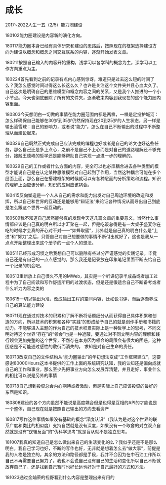 # 成长
2017~2022人生一五（2/5）能力圈建设

180102能力圈建设是内容新的演化方向。

180117能力圈本身已经有具体研究和建设的思路后，按照现在的框架选择建设方向为建设以概念和概念之间交互联系的内容，逐渐开始发表文章。

180211按照自己输入的内容开始重构，浅学习以各学科的概念为主，深学习以工作方向重点为主。

180224首先看到之前的记录有点内心感到惊讶，难道只是过去这么短的时间了么？我怎么感觉时间过得这么长这么久？也许是关注这个文件夹并且心血太久了。自己这次是明确自己的思维模型和概念内容之间的关系，又是我个人推进的一个小小节点。今天也彻底删除了所有的文件夹，逐渐收束内容到我现在的这个能力圈内容里面。

180303今天想明白一切做的事情在能力圈范围内都是两样，一样是定投护城河：怎么样确保自己能够在30岁到35岁仍然保持现在20到25岁的人生状态，另一样是输出滚雪球：自己的影响力，或者说“能力”，怎么在自己不断输出的过程中不断整理从而建设起来。

180326自己既然正式完成自己应该完成的编程也好或者是自己的论文也好这些任务，那么自己还是多上点心，之前不是自己不上心而是对自己的道路理解还不够充分，接触王德峰的哲学还是能够帮助自己实现一点进一步的理解的。

180329自己的工作或者什么方面的内容，完全可以也必须耦合进去各种类型的模型才能说自己是在认定某种思维模型对自己起到了作用，当然这种耦合可能在多个层面上面，那么自己在搭建框架的时候就可以有各种层面的分析策略和流程。知识的理解上面应该分解，知识的应用应该耦合。

180415反向塑造是一个人从自己的需求和能力出发对自己周边环境的改造和发挥，所以自己和世界的互动还是能够用“辩证法”来论证各种情况从而导出自己到底是怎么跟这个世界一起互动的。

180509我不知道自己居然能够真的发现今天这几篇文章的重要意义，当然什么事情都应该是自己真的明白所以才汇聚在一起，但是吃饭总得是有一大桌子盛宴你在吃的时候才会真的开心对不对——“如蜂取蜜”，此外就是自己真的明白什么是“上进”和“努力”之后，只管自己对自己想要做的事情不断付出就好了，这也是我从一点点开始整理出来这个册子的一点个人的想法。

180511已经形成习惯之后我想自己可以删除有些过分严谨感觉的实践记录，毕竟自己还是有自己的一点点感觉的，那么我还是记录放在印象笔记里面不断去给自己一个记录的机会吧。

180513重新放上自己很久不用的MWeb，其实是一个听课记录半成品或者加工过程中为了自己阅读和写作舒适所用的过渡状态，但是还是很适合自己不断备考或者什么听力内容之类的

180615一切以输出为准，改成输出工程的空间内容，比如说书评，而后逐渐养成自己的算法能力建设

180711现在通过对技术的积累和了解不断将话题细分从而获得自己具体积累和创造的方向，所以技术的积累和各种“实践”的形成给予自己的就是创作手册和书籍的动力。不能够进入主题的作为自己的技术积累实际上是一种哲学上的思考，不同文明对待这个世界“存在”的“领会”也是一种遮蔽，要通过对不同文明内容的理解和践行领会更加完整的这个世界，不然存在本身因为领会的局限会有很大的困惑，这种困惑是不可能通过感性的敷衍而消失的。
求知是对自己生命的责任。

180713改变自己的文件结构从“能力圈输出”的年初想法变成“工作框架建立”，这要感谢80000Hours这本书提供的工作上面的系统研究认知，我的认知还是偏向成就自己的工作和事业，那么至少先把事业方向怎么发展弄清楚，并且走好，事业什么的相比可以说是另外的事情

180718自己想到投资总会内心期待或者激动，但是实际上自己应该投资的最好的东西是知识。

180808建设的各个方向虽然不能说是高度耦合但是也得是互相的API的才能说是一个整体，自己现在就是按照自己输出的方向去看资产

180817写作这件事情如果没有基础的概念“深度认识”（我认为是对这个世界的联系广度和类比的相似度）支持自然就是没有深度，如果没有一个取舍的对立观点自然就是没有“逻辑反面”的“伪科学思考”就是盲从就不是独立思考。

181007我真的知道自己是怎么做出来自己的生活变化的么？我似乎还是不是那么明白，我自己学习也好，不断的写作也好，无非就是想着怎么去“做大事”，前提是我的人格是独立的。其余的方法和路径都是手段，我并不会因为在中石油工作所以自己不再需要自己努力了，我也不会说自己没有自己的生活和变化所以自己不断就放弃自己了，还是找到自己暂时也好长远也好对于自己最好的方式和方法。

181023通过金灿荣的视野看到什么内容是整理出来有用的


